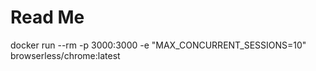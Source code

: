 # Read Me #

docker run --rm -p 3000:3000 -e "MAX_CONCURRENT_SESSIONS=10" browserless/chrome:latest
